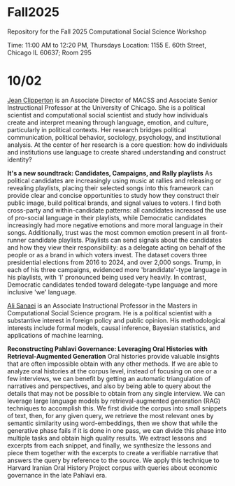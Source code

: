 # Fall2025

Repository for the Fall 2025 Computational Social Science Workshop

Time: 11:00 AM to 12:20 PM, Thursdays Location: 1155 E. 60th Street, Chicago IL 60637; Room 295

# 10/02

[Jean Clipperton](https://macss.uchicago.edu/directory/jean-clipperton) is an Associate Director of MACSS and Associate Senior Instructional Professor at the University of Chicago. She is a political scientist and computational social scientist and study how individuals create and interpret meaning through language, emotion, and culture, particularly in political contexts. Her research bridges political communication, political behavior, sociology, psychology, and institutional analysis. At the center of her research is a core question: how do individuals and institutions use language to create shared understanding and construct identity?

**It's a new soundtrack: Candidates, Campaigns, and Rally playlists** As political candidates are increasingly using music at rallies and releasing or revealing playlists, placing their selected songs into this framework can provide clear and concise opportunities to study how they construct their public image, build political brands, and signal values to voters. I find both cross-party and within-candidate patterns: all candidates increased the use of pro-social language in their playlists, while Democratic candidates increasingly had more negative emotions and more moral language in their songs. Additionally, trust was the most common emotion present in all front-runner candidate playlists. Playlists can send signals about the candidates and how they view their responsibility: as a delegate acting on behalf of the people or as a brand in which voters invest. The dataset covers three presidential elections from 2016 to 2024, and over 2,000 songs. Trump, in each of his three campaigns, evidenced more 'brandidate'-type language in his playlists, with 'I' pronounced being used very heavily. In contrast, Democratic candidates tended toward delegate-type language and more inclusive 'we' language.

[Ali Sanaei](https://macss.uchicago.edu/directory/Ali-Sanaei) is an Associate Instructional Professor in the Masters in Computational Social Science program. He is a political scientist with a substantive interest in foreign policy and public opinion. His methodological interests include formal models, causal inference, Bayesian statistics, and applications of machine learning.

**Reconstructing Pahlavi Governance: Leveraging Oral Histories with Retrieval-Augmented Generation** Oral histories provide valuable insights that are often impossible obtain with any other methods. If we are able to analyze oral histories at the corpus level, instead of focusing on one or a few interviews, we can benefit by getting an automatic triangulation of narratives and perspectives, and also by being able to query about the details that may not be possible to obtain from any single interview. We can leverage large language models by retrieval-augmented generation (RAG) techniques to accomplish this. We first divide the corpus into small snippets of text, then, for any given query, we retrieve the most relevant ones by semantic similarity using word-embeddings, then we show that while the generative phase fails if it is done in one pass, we can divide this phase into multiple tasks and obtain high quality results. We extract lessons and excerpts from each snippet, and finally, we synthesize the lessons and piece them together with the excerpts to create a verifiable narrative that answers the query by reference to the source. We apply this technique to Harvard Iranian Oral History Project corpus with queries about economic governance in the late Pahlavi era.

